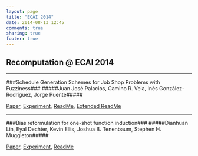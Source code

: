```yaml
---
layout: page
title: "ECAI 2014"
date: 2014-08-13 12:45
comments: true
sharing: true
footer: true
---
```


## Recomputation @ ECAI 2014 ##
----
###Schedule Generation Schemes for Job Shop Problems with Fuzziness###
#####Juan Jos&eacute; Palacios, Camino R. Vela, In&eacute;s Gonz&aacute;lez-Rodr&iacute;guez,  Jorge Puente#####

[Paper](ecai2014/experiments/jorge/ECAI2014_Palacios_et_al.pdf), [Experiment](ecai2014/experiments/jorge/ECAI2014_PalaciosEtal.box), [ReadMe](ecai2014/experiments/jorge/readme_ECAI2014_PalaciosEtal.txt), [Extended ReadMe](ecai2014/experiments/jorge/extended_readme.txt)

----
###Bias reformulation for one-shot function induction###
#####Dianhuan Lin, Eyal Dechter, Kevin Ellis, Joshua B. Tenenbaum, Stephen H. Muggleton#####

[Paper](ecai2014/experiments/dianhuan/ECAI-546.pdf), [Experiment](ecai2014/experiments/dianhuan/metagolDF.box), [ReadMe](ecai2014/experiments/dianhuan/README.txt)
